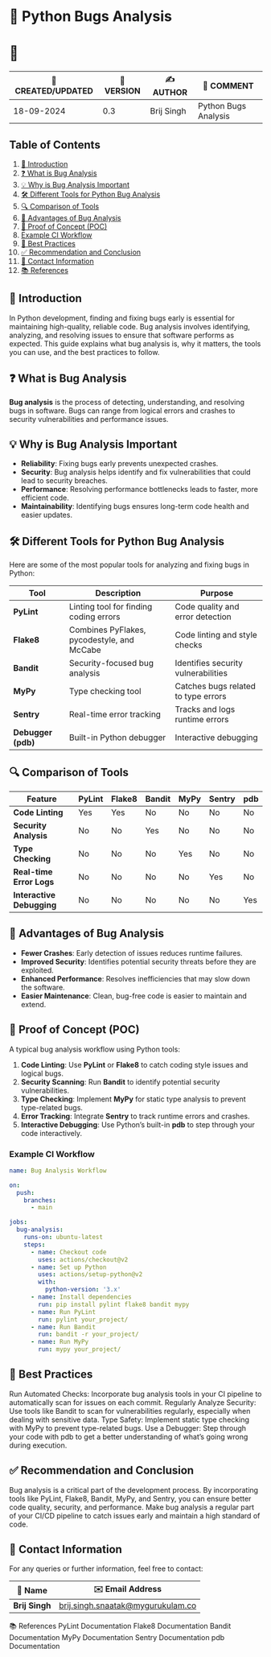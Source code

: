 
# 🐍 Python Bugs Analysis

# 🚀
| 📅 CREATED/UPDATED | 📌 VERSION | ✍️ AUTHOR    | 📝 COMMENT                     |
|--------------------|------------|--------------|--------------------------------|
| 18-09-2024         | 0.3        | Brij Singh   | Python Bugs Analysis         |

## Table of Contents
1. [📘 Introduction](#introduction)
2. [❓ What is Bug Analysis](#what-is-bug-analysis)
3. [💡 Why is Bug Analysis Important](#why-is-bug-analysis-important)
4. [🛠️ Different Tools for Python Bug Analysis](#different-tools-for-python-bug-analysis)
5. [🔍 Comparison of Tools](#comparison-of-tools)
6. [🌟 Advantages of Bug Analysis](#advantages-of-bug-analysis)
7. [🔧 Proof of Concept (POC)](#proof-of-concept-poc)
8. [Example CI Workflow](#example-ci-workflow)
9. [📝  Best Practices](#best-practices)
10. [✅ Recommendation and Conclusion](#recommendation-and-conclusion)
11. [📧 Contact Information](#contact-information)
12. [📚 References](#references)


## 📘 Introduction
In Python development, finding and fixing bugs early is essential for maintaining high-quality, reliable code. Bug analysis involves identifying, analyzing, and resolving issues to ensure that software performs as expected. This guide explains what bug analysis is, why it matters, the tools you can use, and the best practices to follow.

## ❓ What is Bug Analysis
**Bug analysis** is the process of detecting, understanding, and resolving bugs in software. Bugs can range from logical errors and crashes to security vulnerabilities and performance issues.

## 💡 Why is Bug Analysis Important
- **Reliability**: Fixing bugs early prevents unexpected crashes.
- **Security**: Bug analysis helps identify and fix vulnerabilities that could lead to security breaches.
- **Performance**: Resolving performance bottlenecks leads to faster, more efficient code.
- **Maintainability**: Identifying bugs ensures long-term code health and easier updates.

## 🛠️ Different Tools for Python Bug Analysis
Here are some of the most popular tools for analyzing and fixing bugs in Python:

| Tool             | Description                               | Purpose                            |
|------------------|-------------------------------------------|------------------------------------|
| **PyLint**       | Linting tool for finding coding errors     | Code quality and error detection   |
| **Flake8**       | Combines PyFlakes, pycodestyle, and McCabe | Code linting and style checks      |
| **Bandit**       | Security-focused bug analysis              | Identifies security vulnerabilities|
| **MyPy**         | Type checking tool                        | Catches bugs related to type errors|
| **Sentry**       | Real-time error tracking                   | Tracks and logs runtime errors     |
| **Debugger (pdb)**| Built-in Python debugger                  | Interactive debugging              |

## 🔍 Comparison of Tools

| Feature               | PyLint | Flake8 | Bandit | MyPy | Sentry | pdb  |
|-----------------------|--------|--------|--------|------|--------|------|
| **Code Linting**       | Yes    | Yes    | No     | No   | No     | No   |
| **Security Analysis**  | No     | No     | Yes    | No   | No     | No   |
| **Type Checking**      | No     | No     | No     | Yes  | No     | No   |
| **Real-time Error Logs**| No    | No     | No     | No   | Yes    | No   |
| **Interactive Debugging**| No   | No     | No     | No   | No     | Yes  |

## 🌟 Advantages of Bug Analysis
- **Fewer Crashes**: Early detection of issues reduces runtime failures.
- **Improved Security**: Identifies potential security threats before they are exploited.
- **Enhanced Performance**: Resolves inefficiencies that may slow down the software.
- **Easier Maintenance**: Clean, bug-free code is easier to maintain and extend.

## 🔧 Proof of Concept (POC)
A typical bug analysis workflow using Python tools:

1. **Code Linting**: Use **PyLint** or **Flake8** to catch coding style issues and logical bugs.
2. **Security Scanning**: Run **Bandit** to identify potential security vulnerabilities.
3. **Type Checking**: Implement **MyPy** for static type analysis to prevent type-related bugs.
4. **Error Tracking**: Integrate **Sentry** to track runtime errors and crashes.
5. **Interactive Debugging**: Use Python’s built-in **pdb** to step through your code interactively.

### Example CI Workflow
```yaml
name: Bug Analysis Workflow

on:
  push:
    branches:
      - main

jobs:
  bug-analysis:
    runs-on: ubuntu-latest
    steps:
      - name: Checkout code
        uses: actions/checkout@v2
      - name: Set up Python
        uses: actions/setup-python@v2
        with:
          python-version: '3.x'
      - name: Install dependencies
        run: pip install pylint flake8 bandit mypy
      - name: Run PyLint
        run: pylint your_project/
      - name: Run Bandit
        run: bandit -r your_project/
      - name: Run MyPy
        run: mypy your_project/


```
 ## 📝  Best Practices 
Run Automated Checks: Incorporate bug analysis tools in your CI pipeline to automatically scan for issues on each commit.
Regularly Analyze Security: Use tools like Bandit to scan for vulnerabilities regularly, especially when dealing with sensitive data.
Type Safety: Implement static type checking with MyPy to prevent type-related bugs.
Use a Debugger: Step through your code with pdb to get a better understanding of what’s going wrong during execution.

## ✅ Recommendation and Conclusion
Bug analysis is a critical part of the development process. By incorporating tools like PyLint, Flake8, Bandit, MyPy, and Sentry, you can ensure better code quality, security, and performance. Make bug analysis a regular part of your CI/CD pipeline to catch issues early and maintain a high standard of code.


## 📧 Contact Information

For any queries or further information, feel free to contact:

| 📛 Name       | ✉️ Email Address                    |
|---------------|-------------------------------------|
| **Brij Singh**| brij.singh.snaatak@mygurukulam.co   

📚 References
PyLint Documentation
Flake8 Documentation
Bandit Documentation
MyPy Documentation
Sentry Documentation
pdb Documentation

